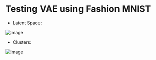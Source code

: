 # Testing VAE using Fashion MNIST 
 * Latent Space:
   
 ![image](https://github.com/menonajayki/Variational-Autoencoder/assets/150596315/6bbb7b2e-1dd5-40ca-9a67-c8ca215fff0d)

* Clusters:

![image](https://github.com/menonajayki/Variational-Autoencoder/assets/150596315/055d0593-5598-4d14-90ef-48bc5b1142a0)

  
